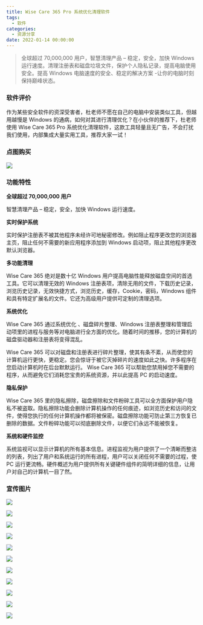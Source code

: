 ```yaml
---
title: Wise Care 365 Pro 系统优化清理软件
tags:
  - 软件
categories:
  - 资源分享
date: 2022-01-14 00:00:00
---
```


> 全球超过 70,000,000 用户，智慧清理产品 – 稳定，安全，加快 Windows 运行速度。清理注册表和磁盘垃圾文件，保护个人隐私记录，提高电脑使用安全。提高 Windows 电脑速度的安全、稳定的解决方案 -让你的电脑时刻保持巅峰状态。

<!-- more -->

### 软件评价

作为某些安全软件的资深受害者，杜老师不愿在自己的电脑中安装类似工具，但越用越慢是 Windows 的通病，如何对其进行清理优化？在小伙伴的推荐下，杜老师使用 Wise Care 365 Pro 系统优化清理软件，这款工具轻量且无广告，不会打扰我们使用，内部集成大量实用工具，推荐大家一试！

### 点图购买

[![](https://cdn.dusays.com/2022/01/423-1.png)](https://r-g.io/F0kjeQ)

### 功能特性

**全球超过 70,000,000 用户**

智慧清理产品 – 稳定，安全，加快 Windows 运行速度。

**实时保护系统**

实时保护注册表不被其他程序未经许可地秘密修改。例如阻止程序更改您的浏览器主页，阻止任何不需要的新应用程序添加到 Windows 启动项，阻止其他程序更改默认浏览器。

**多功能清理**

Wise Care 365 绝对是数十亿 Windows 用户提高电脑性能释放磁盘空间的首选工具。它可以清理无效的 Windows 注册表项，清除无用的文件，下载历史记录，浏览历史记录，无效快捷方式，浏览历史，缓存，Cookie，密码，Windows 组件和具有特定扩展名的文件。它还为高级用户提供可定制的清理选项。

**系统优化**

Wise Care 365 通过系统优化 、磁盘碎片整理、Windows 注册表整理和管理启动项里的进程与服务等对电脑进行全方面的优化。随着时间的推移，您的计算机的磁盘驱动器和注册表将变得混乱。

Wise Care 365 可以对磁盘和注册表进行碎片整理，使其有条不紊，从而使您的计算机运行更快，更稳定。您会惊讶于被它灭掉碎片的速度如此之快。许多程序在您启动计算机时在后台默默运行。 Wise Care 365 可以帮助您禁用掉您不需要的程序，从而避免它们消耗您宝贵的系统资源，并以此提高 PC 的启动速度。

**隐私保护**

Wise Care 365 里的隐私擦除，磁盘擦除和文件粉碎工具可以全方面保护用户隐私不被盗取。隐私擦除功能会删除计算机操作的任何痕迹，如浏览历史和访问的文件，使得您执行的任何计算机操作都将被保密。磁盘擦除功能可防止第三方恢复已删除的数据。文件粉碎功能可以彻底删除文件，以便它们永远不能被恢复。

**系统和硬件监控**

系统监视可以显示计算机的所有基本信息。进程监视为用户提供了一个清晰而整洁的列表，列出了用户和系统运行的所有进程，用户可以关闭任何不需要的过程，使 PC 运行更流畅。硬件概述为用户提供所有关键硬件组件的简明详细的信息，让用户对自己的计算机一目了然。

### 宣传图片

![](https://cdn.dusays.com/2022/01/423-2.png)

![](https://cdn.dusays.com/2022/01/423-3.png)

![](https://cdn.dusays.com/2022/01/423-4.png)

![](https://cdn.dusays.com/2022/01/423-5.png)

![](https://cdn.dusays.com/2022/01/423-6.png)

![](https://cdn.dusays.com/2022/01/423-7.png)

![](https://cdn.dusays.com/2022/01/423-8.png)

![](https://cdn.dusays.com/2022/01/423-9.png)

![](https://cdn.dusays.com/2022/01/423-10.png)

![](https://cdn.dusays.com/2022/01/423-11.png)

![](https://cdn.dusays.com/2022/01/423-12.png)
